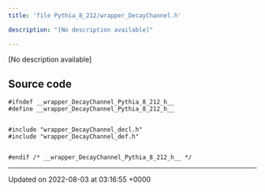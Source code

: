 ```yaml
---
title: 'file Pythia_8_212/wrapper_DecayChannel.h'

description: "[No description available]"

---
```







[No description available]




## Source code

```
#ifndef __wrapper_DecayChannel_Pythia_8_212_h__
#define __wrapper_DecayChannel_Pythia_8_212_h__


#include "wrapper_DecayChannel_decl.h"
#include "wrapper_DecayChannel_def.h"


#endif /* __wrapper_DecayChannel_Pythia_8_212_h__ */
```


-------------------------------

Updated on 2022-08-03 at 03:16:55 +0000
